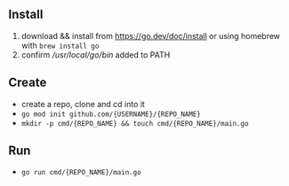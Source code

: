 ## Install
1. download && install from https://go.dev/doc/install or using homebrew with `brew install go`
2. confirm _/usr/local/go/bin_ added to PATH

## Create
- create a repo, clone and cd into it
- `go mod init github.com/{USERNAME}/{REPO_NAME}`
- `mkdir -p cmd/{REPO_NAME} && touch cmd/{REPO_NAME}/main.go`

## Run
- `go run cmd/{REPO_NAME}/main.go`